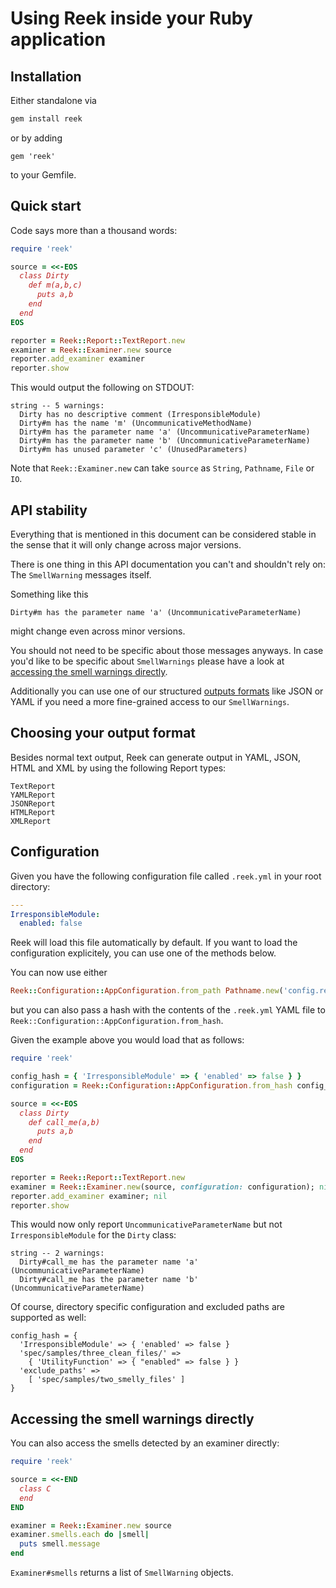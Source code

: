 # Using Reek inside your Ruby application

## Installation

Either standalone via

```bash
gem install reek
```

or by adding

```
gem 'reek'
```

to your Gemfile.

## Quick start

Code says more than a thousand words:

```ruby
require 'reek'

source = <<-EOS
  class Dirty
    def m(a,b,c)
      puts a,b
    end
  end
EOS

reporter = Reek::Report::TextReport.new
examiner = Reek::Examiner.new source
reporter.add_examiner examiner
reporter.show
```

This would output the following on STDOUT:

```
string -- 5 warnings:
  Dirty has no descriptive comment (IrresponsibleModule)
  Dirty#m has the name 'm' (UncommunicativeMethodName)
  Dirty#m has the parameter name 'a' (UncommunicativeParameterName)
  Dirty#m has the parameter name 'b' (UncommunicativeParameterName)
  Dirty#m has unused parameter 'c' (UnusedParameters)
```

Note that `Reek::Examiner.new` can take `source` as `String`, `Pathname`, `File` or `IO`.

## API stability

Everything that is mentioned in this document can be considered stable in the
sense that it will only change across major versions.

There is one thing in this API documentation you can't and shouldn't rely on:
The `SmellWarning` messages itself.

Something like this

```
Dirty#m has the parameter name 'a' (UncommunicativeParameterName)
```

might change even across minor versions.

You should not need to be specific about those messages anyways.
In case you'd like to be specific about `SmellWarnings` please have a look at
[accessing the smell warnings directly](#accessing-the-smell-warnings-directly).

Additionally you can use one of our structured [outputs formats](#choosing-your-output-format)
like JSON or YAML if you need a more fine-grained access to our
`SmellWarnings`.

## Choosing your output format

Besides normal text output, Reek can generate output in YAML,
JSON, HTML and XML by using the following Report types:

```
TextReport
YAMLReport
JSONReport
HTMLReport
XMLReport
```

## Configuration

Given you have the following configuration file called `.reek.yml` in your root directory:

```Yaml
---
IrresponsibleModule:
  enabled: false
```

Reek will load this file automatically by default. If you want to load the
configuration explicitely, you can use one of the methods below.

You can now use either

```Ruby
Reek::Configuration::AppConfiguration.from_path Pathname.new('config.reek')
```

but you can also pass a hash with the contents of the `.reek.yml` YAML file
to `Reek::Configuration::AppConfiguration.from_hash`.

Given the example above you would load that as follows:

```Ruby
require 'reek'

config_hash = { 'IrresponsibleModule' => { 'enabled' => false } }
configuration = Reek::Configuration::AppConfiguration.from_hash config_hash

source = <<-EOS
  class Dirty
    def call_me(a,b)
      puts a,b
    end
  end
EOS

reporter = Reek::Report::TextReport.new
examiner = Reek::Examiner.new(source, configuration: configuration); nil
reporter.add_examiner examiner; nil
reporter.show
```

This would now only report `UncommunicativeParameterName` but not
`IrresponsibleModule` for the `Dirty` class:

```
string -- 2 warnings:
  Dirty#call_me has the parameter name 'a' (UncommunicativeParameterName)
  Dirty#call_me has the parameter name 'b' (UncommunicativeParameterName)
```

Of course, directory specific configuration and excluded paths are supported as
well:

```
config_hash = {
  'IrresponsibleModule' => { 'enabled' => false }
  'spec/samples/three_clean_files/' =>
    { 'UtilityFunction' => { "enabled" => false } }
  'exclude_paths' =>
    [ 'spec/samples/two_smelly_files' ]
}
```

## Accessing the smell warnings directly

You can also access the smells detected by an examiner directly:

```ruby
require 'reek'

source = <<-END
  class C
  end
END

examiner = Reek::Examiner.new source
examiner.smells.each do |smell|
  puts smell.message
end
```

`Examiner#smells` returns a list of `SmellWarning` objects.
